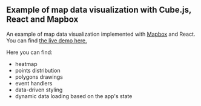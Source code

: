 ## Example of map data visualization with Cube.js, React and Mapbox

An example of map data visualization implemented with [Mapbox](https://www.mapbox.com/) and React.
You can find [the live demo here.](https://mapbox-example.cubecloudapp.dev/)

Here you can find:
- heatmap
- points distribution
- polygons drawings
- event handlers
- data-driven styling
- dynamic data loading based on the app's state
